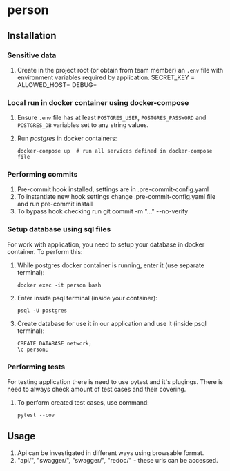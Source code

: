 # person

## Installation

### Sensitive data

1. Create in the project root (or obtain from team member) an `.env` file with 
environment variables required by application.
    SECRET_KEY =
    ALLOWED_HOST=
    DEBUG=


### Local run in docker container using docker-compose

1. Ensure `.env` file has at least `POSTGRES_USER`, `POSTGRES_PASSWORD` and 
    `POSTGRES_DB` variables set to any string values.
2. Run _postgres_ in docker containers:

       docker-compose up  # run all services defined in docker-compose file


### Performing commits

1. Pre-commit hook installed, settings are in .pre-commit-config.yaml
2. To instantiate new hook settings change .pre-commit-config.yaml file
     and run     pre-commit install
3. To bypass hook checking run      git commit -m "..." --no-verify


### Setup database using sql files

For work with application, you need to setup your database in docker container. To perform this:

1. While postgres docker container is running, enter it (use separate terminal):

       docker exec -it person bash

2. Enter inside psql terminal (inside your container):

       psql -U postgres

3. Create database for use it in our application and use it (inside psql terminal):

       CREATE DATABASE network;
       \c person;

### Performing tests

For testing application there is need to use pytest and it's plugings.
There is need to always check amount of test cases and their covering.

1. To perform created test cases, use command:

       pytest --cov


## Usage

1. Api can be investigated in different ways using browsable format.
2. "api/", "swagger<format>/", "swagger/", "redoc/" - these urls can be accessed.
